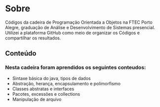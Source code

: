 
<h1>Sobre</h1>

<p>Códigos da cadeira de Programação Orientada a Objetos na FTEC Porto Alegre, graduação de Análise e Desenvolvimento de Sistemas presencial.
Utilizei a plataforma GitHub como meio de organizar os Códigos e compartilhar os resultados. </p>

<h2>Conteúdo</h2>
  
  <h3>Nesta cadeira foram aprendidos os seguintes conteudos:</h3>
  
  <ul>
   <li> Sintaxe básica do java, tipos de dados </li>
   <li> Abstração, herança, encapsulamento e polimorfismo </li>
   <li> Classes abstratas e interfaces </li>
   <li> Pacotes, excessões e collections </li>
   <li> Manipulação de arquivo </li>
  </ul>
